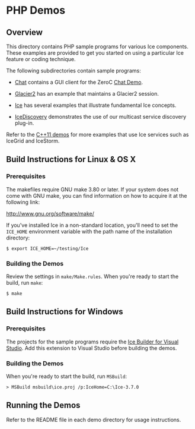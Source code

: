 # PHP Demos

## Overview

This directory contains PHP sample programs for various Ice components. These
examples are provided to get you started on using a particular Ice feature or coding
technique.

The following subdirectories contain sample programs:

- [Chat](./Chat) contains a GUI client for the ZeroC [Chat Demo][1].

- [Glacier2](./Glacier2) has an example that maintains a Glacier2 session.

- [Ice](./Ice) has several examples that illustrate fundamental Ice concepts.

- [IceDiscovery](./IceDiscovery) demonstrates the use of our multicast service
discovery plug-in.

Refer to the [C++11 demos](../cpp11) for more examples that use Ice services
such as IceGrid and IceStorm.

## Build Instructions for Linux & OS X

### Prerequisites

The makefiles require GNU make 3.80 or later. If your system does not come
with GNU make, you can find information on how to acquire it at the
following link:

http://www.gnu.org/software/make/

If you've installed Ice in a non-standard location, you'll need to set the
`ICE_HOME` environment variable with the path name of the
installation directory:

    $ export ICE_HOME=~/testing/Ice

### Building the Demos

Review the settings in `make/Make.rules`. When you're ready to start the build,
run `make`:

    $ make

## Build Instructions for Windows

### Prerequisites

The projects for the sample programs require the [Ice Builder for Visual Studio][3].
Add this extension to Visual Studio before building the demos.

### Building the Demos

When you're ready to start the build, run `MSBuild`:

    > MSBuild msbuild\ice.proj /p:IceHome=C:\Ice-3.7.0

## Running the Demos

Refer to the README file in each demo directory for usage instructions.

[1]: https://zeroc.com/chat/index.html
[2]: http://www.microsoft.com/downloads/details.aspx?FamilyId=E6E1C3DF-A74F-4207-8586-711EBE331CDC&displaylang=en
[3]: https://github.com/zeroc-ice/ice-builder-visualstudio
